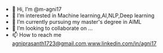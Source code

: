 - 👋 Hi, I’m @m-agni17
- 👀 I’m interested in Machine learning,AI,NLP,Deep learning
- 🌱 I’m currently pursuing my master's degree in AIML
- 💞️ I’m looking to collaborate on ...
- 📫 How to reach me agniprasanth1723@gmail.com,www.linkedin.com/in/agni17

<!---
m-agni17/m-agni17 is a ✨ special ✨ repository because its `README.md` (this file) appears on your GitHub profile.
You can click the Preview link to take a look at your changes.
--->
